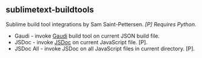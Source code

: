 ## sublimetext-buildtools

Sublime build tool integrations by Sam Saint-Pettersen. 
*[P] Requires Python.*

* Gaudi - invoke [Gaudi](https://github.com/stpettersens/Gaudi) build tool on current JSON build file.
* JSDoc - invoke [JSDoc](https://github.com/jsdoc3/jsdoc) on current JavaScript file. [P].
* JSDoc All - invoke JSDoc on all JavaScript files in current directory. [P].
